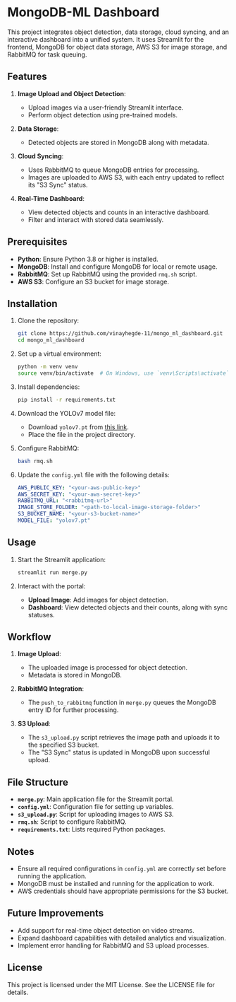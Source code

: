# MongoDB-ML Dashboard

This project integrates object detection, data storage, cloud syncing, and an interactive dashboard into a unified system. It uses Streamlit for the frontend, MongoDB for object data storage, AWS S3 for image storage, and RabbitMQ for task queuing.

## Features

1. **Image Upload and Object Detection**:
   - Upload images via a user-friendly Streamlit interface.
   - Perform object detection using pre-trained models.

2. **Data Storage**:
   - Detected objects are stored in MongoDB along with metadata.

3. **Cloud Syncing**:
   - Uses RabbitMQ to queue MongoDB entries for processing.
   - Images are uploaded to AWS S3, with each entry updated to reflect its "S3 Sync" status.

4. **Real-Time Dashboard**:
   - View detected objects and counts in an interactive dashboard.
   - Filter and interact with stored data seamlessly.

## Prerequisites

- **Python**: Ensure Python 3.8 or higher is installed.
- **MongoDB**: Install and configure MongoDB for local or remote usage.
- **RabbitMQ**: Set up RabbitMQ using the provided `rmq.sh` script.
- **AWS S3**: Configure an S3 bucket for image storage.

## Installation

1. Clone the repository:
   ```bash
   git clone https://github.com/vinayhegde-11/mongo_ml_dashboard.git
   cd mongo_ml_dashboard
   ```

2. Set up a virtual environment:
   ```bash
   python -m venv venv
   source venv/bin/activate  # On Windows, use `venv\Scripts\activate`
   ```

3. Install dependencies:
   ```bash
   pip install -r requirements.txt
   ```

4. Download the YOLOv7 model file:
   - Download `yolov7.pt` from [this link](https://github.com/WongKinYiu/yolov7/releases/download/v0.1/yolov7.pt).
   - Place the file in the project directory.

5. Configure RabbitMQ:
   ```bash
   bash rmq.sh
   ```

6. Update the `config.yml` file with the following details:
   ```yaml
   AWS_PUBLIC_KEY: "<your-aws-public-key>"
   AWS_SECRET_KEY: "<your-aws-secret-key>"
   RABBITMQ_URL: "<rabbitmq-url>"
   IMAGE_STORE_FOLDER: "<path-to-local-image-storage-folder>"
   S3_BUCKET_NAME: "<your-s3-bucket-name>"
   MODEL_FILE: "yolov7.pt"
   ```

## Usage

1. Start the Streamlit application:
   ```bash
   streamlit run merge.py
   ```

2. Interact with the portal:
   - **Upload Image**: Add images for object detection.
   - **Dashboard**: View detected objects and their counts, along with sync statuses.

## Workflow

1. **Image Upload**:
   - The uploaded image is processed for object detection.
   - Metadata is stored in MongoDB.

2. **RabbitMQ Integration**:
   - The `push_to_rabbitmq` function in `merge.py` queues the MongoDB entry ID for further processing.

3. **S3 Upload**:
   - The `s3_upload.py` script retrieves the image path and uploads it to the specified S3 bucket.
   - The "S3 Sync" status is updated in MongoDB upon successful upload.

## File Structure

- **`merge.py`**: Main application file for the Streamlit portal.
- **`config.yml`**: Configuration file for setting up variables.
- **`s3_upload.py`**: Script for uploading images to AWS S3.
- **`rmq.sh`**: Script to configure RabbitMQ.
- **`requirements.txt`**: Lists required Python packages.

## Notes

- Ensure all required configurations in `config.yml` are correctly set before running the application.
- MongoDB must be installed and running for the application to work.
- AWS credentials should have appropriate permissions for the S3 bucket.

## Future Improvements

- Add support for real-time object detection on video streams.
- Expand dashboard capabilities with detailed analytics and visualization.
- Implement error handling for RabbitMQ and S3 upload processes.

## License

This project is licensed under the MIT License. See the LICENSE file for details.
